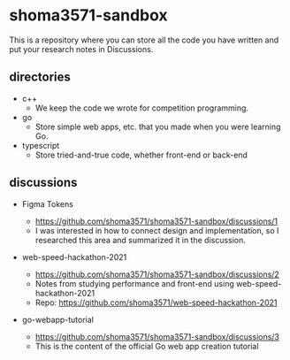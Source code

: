 # shoma3571-sandbox
This is a repository where you can store all the code you have written and put your research notes in Discussions.

## directories
- c++
	- We keep the code we wrote for competition programming.
- go
	- Store simple web apps, etc. that you made when you were learning Go.
- typescript
	- Store tried-and-true code, whether front-end or back-end

## discussions
- Figma Tokens
	- https://github.com/shoma3571/shoma3571-sandbox/discussions/1
	- I was interested in how to connect design and implementation, so I researched this area and summarized it in the discussion.

- web-speed-hackathon-2021
	- https://github.com/shoma3571/shoma3571-sandbox/discussions/2
	- Notes from studying performance and front-end using web-speed-hackathon-2021
	- Repo: https://github.com/shoma3571/web-speed-hackathon-2021 

- go-webapp-tutorial
	- https://github.com/shoma3571/shoma3571-sandbox/discussions/3
	- This is the content of the official Go web app creation tutorial
